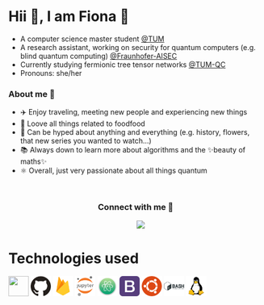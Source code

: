 # Hii :wave:, I am Fiona 🥰 
 - A computer science master student [@TUM](https://www.tum.de/en/studies/degree-programs/detail/informatics-master-of-science-msc)
 - A research assistant, working on security for quantum computers (e.g. blind quantum computing) [@Fraunhofer-AISEC](https://www.aisec.fraunhofer.de/en.html)
 - Currently studying fermionic tree tensor networks [@TUM-QC](https://www5.in.tum.de/~quanTUMcomputing/people.html)
 - Pronouns: she/her

### About me 👀

 - ✈️ Enjoy traveling, meeting new people and experiencing new things
 - 🍜 Loove all things related to foodfood
 - 🤩 Can be hyped about anything and everything (e.g. history, flowers, that new series you wanted to watch...)
 - 📚 Always down to learn more about algorithms and the ✨beauty of maths✨
 - ⚛️ Overall, just very passionate about all things quantum

<br>
<h3 align="center" > Connect with me 🤝 </h3>
<p align="center">
 <div align="center" class="icons-social" style="margin-left: 10px;">
        <a style="margin-left: 10px;"  target="_blank" href="https://www.linkedin.com/in/fiona-fr%C3%B6hler-659b95254/">
			<img src="https://img.icons8.com/doodle/40/000000/linkedin--v2.png"></a>
  </div>
</p>

<!--
**fiyoooo/fiyoooo** is a ✨ _special_ ✨ repository because its `README.md` (this file) appears on your GitHub profile.
template: https://github.com/durgeshsamariya/awesome-github-profile-readme-templates/blob/master/templates/Sreevishnu-ux.md?plain=1
ideas: https://github.com/EmilianoG-byte/

Here are some ideas to get you started:

- 🔭 I’m currently working on ...
- 🌱 I’m currently learning ...
- 👯 I’m looking to collaborate on ...
- 🤔 I’m looking for help with ...
- 💬 Ask me about ...
- 📫 How to reach me: ...
- 😄 Pronouns: ...
- ⚡ Fun fact: ...
-->

# Technologies used

<code><img height="40" width="40" src="https://upload.wikimedia.org/wikipedia/commons/thumb/3/3f/Git_icon.svg/1024px-Git_icon.svg.png"></code>
<code><img height="40" width="40" src="https://raw.githubusercontent.com/github/explore/80688e429a7d4ef2fca1e82350fe8e3517d3494d/topics/github-api/github-api.png"></code>
<code><img height="40" width="40" src="https://raw.githubusercontent.com/github/explore/80688e429a7d4ef2fca1e82350fe8e3517d3494d/topics/firebase/firebase.png"></code>
<code><img height="40" width="40" src="https://raw.githubusercontent.com/github/explore/80688e429a7d4ef2fca1e82350fe8e3517d3494d/topics/jupyter-notebook/jupyter-notebook.png"></code>
<code><img height="40" width="40" src="https://raw.githubusercontent.com/github/explore/80688e429a7d4ef2fca1e82350fe8e3517d3494d/topics/atom/atom.png"></code>
<code><img height="40" width="40" src="https://raw.githubusercontent.com/github/explore/80688e429a7d4ef2fca1e82350fe8e3517d3494d/topics/bootstrap/bootstrap.png"></code>
<code><img height="40" width="40" src="https://raw.githubusercontent.com/github/explore/80688e429a7d4ef2fca1e82350fe8e3517d3494d/topics/ubuntu/ubuntu.png"></code>
<code><img height="40" width="40" src= "https://raw.githubusercontent.com/github/explore/80688e429a7d4ef2fca1e82350fe8e3517d3494d/topics/bash/bash.png"></code>
<code><img height="40" width="40" src= "https://raw.githubusercontent.com/github/explore/80688e429a7d4ef2fca1e82350fe8e3517d3494d/topics/linux/linux.png"></code>

